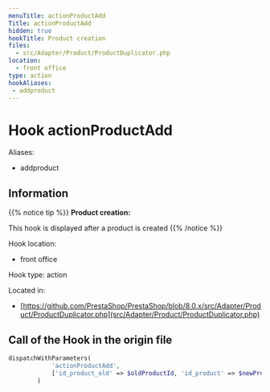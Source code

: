 ```yaml
---
menuTitle: actionProductAdd
Title: actionProductAdd
hidden: true
hookTitle: Product creation
files:
  - src/Adapter/Product/ProductDuplicator.php
location:
  - front office
type: action
hookAliases:
 - addproduct
---
```


# Hook actionProductAdd

Aliases: 
 - addproduct



## Information

{{% notice tip %}}
**Product creation:** 

This hook is displayed after a product is created
{{% /notice %}}

Hook location:
  - front office

Hook type: action

Located in: 
  - [https://github.com/PrestaShop/PrestaShop/blob/8.0.x/src/Adapter/Product/ProductDuplicator.php](src/Adapter/Product/ProductDuplicator.php)

## Call of the Hook in the origin file

```php
dispatchWithParameters(
            'actionProductAdd',
            ['id_product_old' => $oldProductId, 'id_product' => $newProductId, 'product' => $newProduct]
        )
```